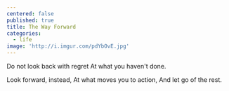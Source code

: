 ```yaml
---
centered: false
published: true
title: The Way Forward
categories:
  - life
image: 'http://i.imgur.com/pdYbOvE.jpg'
---
```

Do not look back with regret
At what you haven't done.

Look forward, instead,
At what moves you to action,
And let go of the rest.

